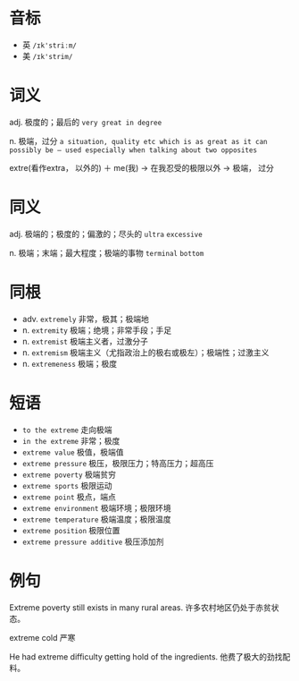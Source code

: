 # 音标

- 英 `/ɪk'striːm/`
- 美 `/ɪk'strim/`

# 词义

adj. 极度的；最后的
`very great in degree`

n. 极端，过分
`a situation, quality etc which is as great as it can possibly be – used especially when talking about two opposites`



extre(看作extra， 以外的) ＋ me(我) → 在我忍受的极限以外 → 极端， 过分

# 同义

adj. 极端的；极度的；偏激的；尽头的
`ultra` `excessive`

n. 极端；末端；最大程度；极端的事物
`terminal` `bottom`

# 同根

- adv. `extremely` 非常，极其；极端地
- n. `extremity` 极端；绝境；非常手段；手足
- n. `extremist` 极端主义者，过激分子
- n. `extremism` 极端主义（尤指政治上的极右或极左）；极端性；过激主义
- n. `extremeness` 极端；极度

# 短语

- `to the extreme` 走向极端
- `in the extreme` 非常；极度
- `extreme value` 极值，极端值
- `extreme pressure` 极压，极限压力；特高压力；超高压
- `extreme poverty` 极端贫穷
- `extreme sports` 极限运动
- `extreme point` 极点，端点
- `extreme environment` 极端环境；极限环境
- `extreme temperature` 极端温度；极限温度
- `extreme position` 极限位置
- `extreme pressure additive` 极压添加剂

# 例句

Extreme poverty still exists in many rural areas.
许多农村地区仍处于赤贫状态。

extreme cold
严寒

He had extreme difficulty getting hold of the ingredients.
他费了极大的劲找配料。


